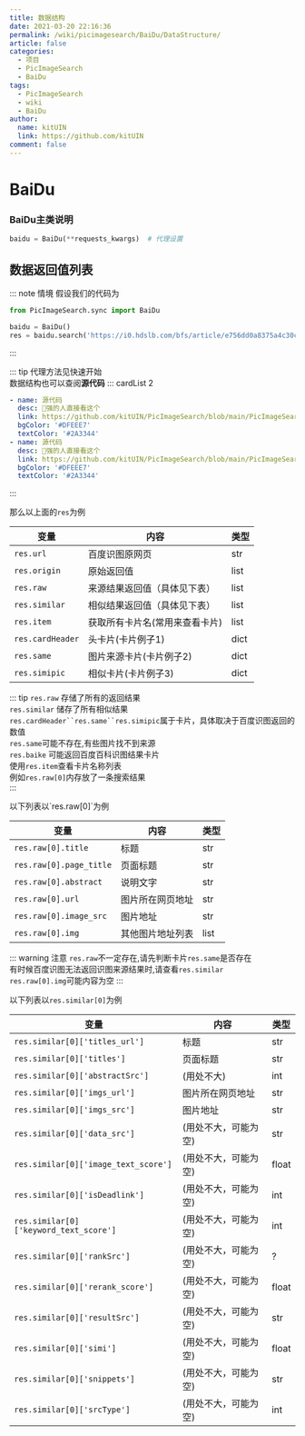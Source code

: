 ```yaml
---
title: 数据结构
date: 2021-03-20 22:16:36
permalink: /wiki/picimagesearch/BaiDu/DataStructure/
article: false
categories:
  - 项目
  - PicImageSearch
  - BaiDu
tags:
  - PicImageSearch
  - wiki
  - BaiDu
author: 
  name: kitUIN
  link: https://github.com/kitUIN
comment: false
---
```

# BaiDu

### BaiDu主类说明
```python
baidu = BaiDu(**requests_kwargs)  # 代理设置
```
## 数据返回值列表
::: note 情境
假设我们的代码为
```python
from PicImageSearch.sync import BaiDu

baidu = BaiDu()
res = baidu.search('https://i0.hdslb.com/bfs/article/e756dd0a8375a4c30cc0ee3a51c8067157486135.jpg@1524w_856h.webp')
```
:::

::: tip
代理方法见快速开始  
数据结构也可以查阅**源代码**
::: cardList 2
```yaml
- name: 源代码
  desc: 🚀强的人直接看这个
  link: https://github.com/kitUIN/PicImageSearch/blob/main/PicImageSearch/baidu.py
  bgColor: '#DFEEE7'
  textColor: '#2A3344'
- name: 源代码
  desc: 🚀强的人直接看这个
  link: https://github.com/kitUIN/PicImageSearch/blob/main/PicImageSearch/Utils/baidu.py
  bgColor: '#DFEEE7'
  textColor: '#2A3344'
```
:::


那么以上面的`res`为例

|变量              |   内容             |  类型  |
|----              | ----              | ----  |
|`res.url`|百度识图原网页|str|
|`res.origin`|原始返回值|list|
|`res.raw`|来源结果返回值（具体见下表）|list|
|`res.similar`|相似结果返回值（具体见下表）|list|
|`res.item`|获取所有卡片名(常用来查看卡片)|list|
|`res.cardHeader`|头卡片(卡片例子1)|dict|
|`res.same`|图片来源卡片(卡片例子2)|dict|
|`res.simipic`|相似卡片(卡片例子3)|dict|

::: tip
`res.raw` 存储了所有的返回结果  
`res.similar` 储存了所有相似结果  
`res.cardHeader``res.same``res.simipic`属于卡片，具体取决于百度识图返回的数值  
`res.same`可能不存在,有些图片找不到来源  
`res.baike` 可能返回百度百科识图结果卡片  
使用`res.item`查看卡片名称列表  
例如`res.raw[0]`内存放了一条搜索结果  
:::

<code-group>
  <code-block title="res.raw" active>
  以下列表以`res.raw[0]`为例

  |变量              |   内容             |  类型  |
  |----              | ----              | ----  |
  |`res.raw[0].title`|标题| str|
  |`res.raw[0].page_title`|页面标题| str |
  |`res.raw[0].abstract`|说明文字| str |
  |`res.raw[0].url`|图片所在网页地址|str|
  |`res.raw[0].image_src`|图片地址|str|
  |`res.raw[0].img`|其他图片地址列表|list|

  ::: warning 注意
  `res.raw`不一定存在,请先判断卡片`res.same`是否存在  
  有时候百度识图无法返回识图来源结果时,请查看`res.similar`  
  `res.raw[0].img`可能内容为空
  :::

</code-block>

  <code-block title="res.similar">

  以下列表以`res.similar[0]`为例
    
  |变量              |   内容             |  类型  |
  |----              | ----              | ----  |
  |`res.similar[0]['titles_url']`|标题| str|
  |`res.similar[0]['titles']`|页面标题| str |
  |`res.similar[0]['abstractSrc']`|(用处不大)| int |
  |`res.similar[0]['imgs_url']`|图片所在网页地址|str|
  |`res.similar[0]['imgs_src']`|图片地址|str|
  |`res.similar[0]['data_src']`|(用处不大，可能为空)|str|
  |`res.similar[0]['image_text_score']`|(用处不大，可能为空)|float|
  |`res.similar[0]['isDeadlink']`|(用处不大，可能为空)| int|
  |`res.similar[0]['keyword_text_score']`|(用处不大，可能为空)| int|
  |`res.similar[0]['rankSrc']`|(用处不大，可能为空)|?|
  |`res.similar[0]['rerank_score']`|(用处不大，可能为空)|float|
  |`res.similar[0]['resultSrc']`|(用处不大，可能为空)|str|
  |`res.similar[0]['simi']`|(用处不大，可能为空)|float|
  |`res.similar[0]['snippets']`|(用处不大，可能为空)|str|
  |`res.similar[0]['srcType']`|(用处不大，可能为空)|int|
  </code-block>

</code-group>
